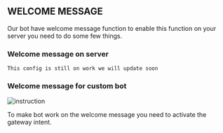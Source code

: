 ## WELCOME MESSAGE

Our bot have welcome message function to enable this function on your server you need to do some few things.

### Welcome message on server

```This config is still on work we will update soon```
  
### Welcome message for custom bot
  
![instruction](https://github.com/Planet-NULLCAST/null-bot/blob/dev/doc/Screenshot%202021-11-21%20at%206.32.28%20PM.png)

To make bot work on the welcome message you need to activate the gateway intent.
